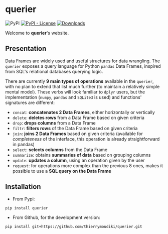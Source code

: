 

# querier

![PyPI](https://img.shields.io/pypi/v/querier) [![PyPI - License](https://img.shields.io/pypi/l/querier)](https://github.com/thierrymoudiki/querier/blob/master/LICENSE) [![Downloads](https://pepy.tech/badge/querier)](https://pepy.tech/project/querier)

Welcome to __querier__'s website.

## Presentation

Data Frames are widely used and useful structures for data wrangling. The `querier`  exposes a query language for Python `pandas` Data Frames, inspired from SQL's relational databases querying logic. 

There are currently __9 main types of operations__ available in the `querier`, with no plan to extend that list much further (to maintain a relatively simple mental model). These verbs will look familiar to `dplyr` users, but the implementation (`numpy`, `pandas` and `SQLite3` is used) and functions' signatures are different: 

- `concat`: __concatenates 2 Data Frames__, either horizontally or vertically
- `delete`: __deletes rows__ from a Data Frame based on given criteria
- `drop`: __drops columns__ from a Data Frame
- `filtr`: __filters rows__ of the Data Frame based on given criteria
- `join`: __joins 2 Data Frames__ based on given criteria (available for _completeness_ of the interface, this operation is already straightforward in pandas)
- `select`: __selects columns__ from the Data Frame
- `summarize`: obtains __summaries of data__ based on grouping columns
- `update`: __updates a column__, using an operation given by the user
- `request`: for operations more complex than the previous 8 ones, makes it possible to use a __SQL query on the Data Frame__

## Installation 

- From Pypi: 

```bash
pip install querier 
```

- From Github, for the development version: 

```bash
pip install git+https://github.com/thierrymoudiki/querier.git
```
